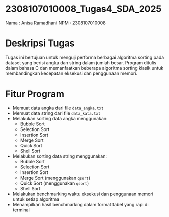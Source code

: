# 2308107010008_Tugas4_SDA_2025
Nama   : Anisa Ramadhani                                                                                                                                              NPM    : 2308107010008

# Deskripsi Tugas
Tugas ini bertujuan untuk menguji performa berbagai algoritma sorting pada dataset yang berisi angka dan string dalam jumlah besar. Program ditulis dalam bahasa C dan memanfaatkan beberapa algoritma sorting klasik untuk membandingkan kecepatan eksekusi dan penggunaan memori.

# Fitur Program
- Memuat data angka dari file `data_angka.txt`
- Memuat data string dari file `data_kata.txt`
- Melakukan sorting data angka menggunakan:
  - Bubble Sort
  - Selection Sort
  - Insertion Sort
  - Merge Sort
  - Quick Sort
  - Shell Sort
- Melakukan sorting data string menggunakan:
  - Bubble Sort
  - Selection Sort
  - Insertion Sort
  - Merge Sort (menggunakan `qsort`)
  - Quick Sort (menggunakan `qsort`)
  - Shell Sort
- Melakukan benchmarking waktu eksekusi dan penggunaan memori untuk setiap algoritma
- Menampilkan hasil benchmarking dalam format tabel yang rapi di terminal
